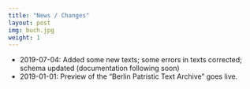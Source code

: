 ```yaml
---
title: "News / Changes"
layout: post
img: buch.jpg
weight: 1
---
```


- 2019-07-04: Added some new texts; some errors in texts corrected; schema updated (documentation following soon)
- 2019-01-01: Preview of the “Berlin Patristic Text Archive” goes live.
